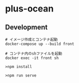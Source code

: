 # plus-ocean

## Development

```
# イメージ作成とコンテナ起動
docker-compose up --build front

# コンテナ内のshファイルを起動
docker exec -it front sh

>npm install

>npm run serve

```
